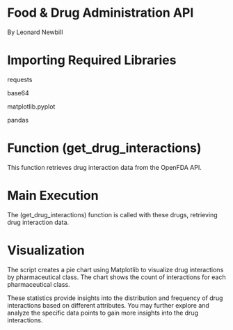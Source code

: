 # Food & Drug Administration API
By Leonard Newbill

# Importing Required Libraries
requests

base64

matplotlib.pyplot

pandas

# Function (get_drug_interactions)
This function retrieves drug interaction data from the OpenFDA API.

# Main Execution
The (get_drug_interactions) function is called with these drugs, retrieving drug interaction data.

# Visualization
The script creates a pie chart using Matplotlib to visualize drug interactions by pharmaceutical class.
The chart shows the count of interactions for each pharmaceutical class.

These statistics provide insights into the distribution and frequency of drug interactions based on different attributes.
You may further explore and analyze the specific data points to gain more insights into the drug interactions.
